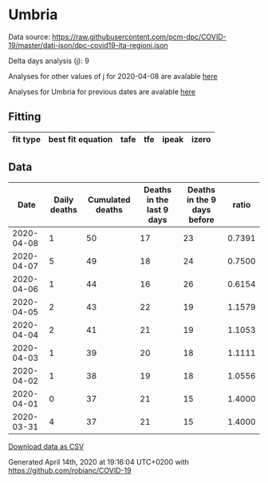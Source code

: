 # Umbria

Data source: https://raw.githubusercontent.com/pcm-dpc/COVID-19/master/dati-json/dpc-covid19-ita-regioni.json

Delta days analysis (j): 9

Analyses for other values of j for 2020-04-08 are avalable [here](../2020-04-08/README.md)

Analyses for Umbria for previous dates are avalable [here](../README.md)

## Fitting 
|fit type|best fit equation|tafe|tfe|ipeak|izero|
|-------|-----|--------|------|---|---|

## Data
|Date|Daily deaths|Cumulated deaths|Deaths in the last 9 days|Deaths in the 9 days before|ratio|
|----|----------|-----------|-------|--------------------|-----|
|2020-04-08|1|50|17|23|0.7391|
|2020-04-07|5|49|18|24|0.7500|
|2020-04-06|1|44|16|26|0.6154|
|2020-04-05|2|43|22|19|1.1579|
|2020-04-04|2|41|21|19|1.1053|
|2020-04-03|1|39|20|18|1.1111|
|2020-04-02|1|38|19|18|1.0556|
|2020-04-01|0|37|21|15|1.4000|
|2020-03-31|4|37|21|15|1.4000|

[Download data as CSV](COVID-19_umbria_j9_2020-04-08.csv)

Generated April 14th, 2020 at 19:16:04 UTC+0200 with https://github.com/robianc/COVID-19
